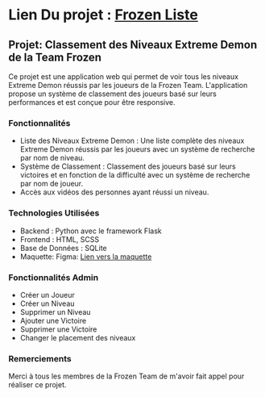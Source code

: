 # Lien Du projet : [Frozen Liste](https://timeoblondeleau.pythonanywhere.com/)

## Projet: Classement des Niveaux Extreme Demon de la Team Frozen
Ce projet est une application web qui permet de voir tous les niveaux Extreme Demon réussis par les joueurs de la Frozen Team. L'application propose un système de classement des joueurs basé sur leurs performances et est conçue pour être responsive.

### Fonctionnalités
- Liste des Niveaux Extreme Demon : Une liste complète des niveaux Extreme Demon réussis par les joueurs avec un système de recherche par nom de niveau.
- Système de Classement : Classement des joueurs basé sur leurs victoires et en fonction de la difficulté avec un système de recherche par nom de joueur.
- Accès aux vidéos des personnes ayant réussi un niveau.

### Technologies Utilisées
- Backend : Python avec le framework Flask
- Frontend : HTML, SCSS
- Base de Données : SQLite
- Maquette: Figma: [Lien vers la maquette](https://www.figma.com/design/cseyRjhPMFU0BGbJ8WOYV8/Projet-perso?node-id=0-1&t=gBsQClwTqmNX6tgH-1)

### Fonctionnalités Admin
- Créer un Joueur
- Créer un Niveau
- Supprimer un Niveau
- Ajouter une Victoire
- Supprimer une Victoire
- Changer le placement des niveaux

### Remerciements
Merci à tous les membres de la Frozen Team de m'avoir fait appel pour réaliser ce projet.
